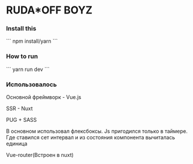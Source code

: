 <h1> RUDA*OFF BOYZ </h1>

<h3> Install this </h3>
```
npm install/yarn
```
<h3>How to run</h3>
```
yarn run dev
```
<h3>Использовалось </h3>
Основной фреймворк - Vue.js

SSR - Nuxt

PUG + SASS

В основном использовал флексбоксы. Js пригодился только в таймере. Где ставился сет интервал и из состояния компонента вычиталась единица

Vue-router(Встроен в nuxt)
